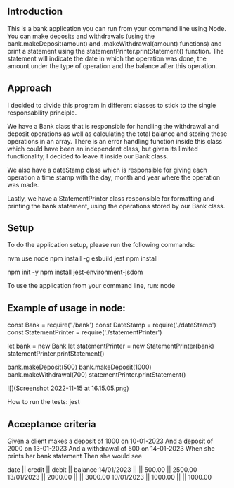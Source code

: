 ## Introduction

This is a bank application you can run from your command line using Node. You can make deposits and withdrawals (using the bank.makeDeposit(amount) and .makeWithdrawal(amount) functions) and print a statement using the statementPrinter.printStatement() function. The statement will indicate the date in which the operation was done, the amount under the type of operation and the balance after this operation.

## Approach

I decided to divide this program in different classes to stick to the single responsability principle.

We have a Bank class that is responsible for handling the withdrawal and deposit operations as well as calculating the total balance and storing these operations in an array. There is an error handling function inside this class which could have been an independent class, but given its limited functionality, I decided to leave it inside our Bank class.

We also have a dateStamp class which is responsible for giving each operation a time stamp with the day, month and year where the operation was made.

Lastly, we have a StatementPrinter class responsible for formatting and printing the bank statement, using the operations stored by our Bank class.

## Setup

To do the application setup, please run the following commands:

nvm use node
npm install -g esbuild jest
npm install

npm init -y
npm install jest-environment-jsdom

To use the application from your command line, run:
node

## Example of usage in node:

const Bank = require('./bank')
const DateStamp = require('./dateStamp')
const StatementPrinter = require('./statementPrinter')

let bank = new Bank
let statementPrinter = new StatementPrinter(bank)
statementPrinter.printStatement()

bank.makeDeposit(500)
bank.makeDeposit(1000)
bank.makeWithdrawal(700)
statementPrinter.printStatement()

![](Screenshot 2022-11-15 at 16.15.05.png)

How to run the tests:
jest

## Acceptance criteria

Given a client makes a deposit of 1000 on 10-01-2023
And a deposit of 2000 on 13-01-2023
And a withdrawal of 500 on 14-01-2023
When she prints her bank statement
Then she would see

date || credit || debit || balance
14/01/2023 || || 500.00 || 2500.00
13/01/2023 || 2000.00 || || 3000.00
10/01/2023 || 1000.00 || || 1000.00
